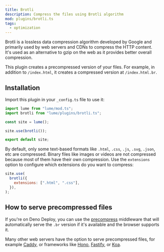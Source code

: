 ```yaml
---
title: Brotli
description: Compress the files using Brotli algorithm
mod: plugins/brotli.ts
tags:
  - optimization
---
```


Brotli is a lossless data compression algorithm developed by Google and primarily
used by web servers and CDNs to compress the HTTP content. It's used as an
alternative to gzip on the web as it provides better overall compression.

This plugin creates a precompressed version of your files. For example, in
addition to `/index.html`, it creates a compressed version at `/index.html.br`.

## Installation

Import this plugin in your `_config.ts` file to use it:

```js
import lume from "lume/mod.ts";
import brotli from "lume/plugins/brotli.ts";

const site = lume();

site.use(brotli());

export default site;
```

By default, only some text-based formats like `.html`, `.css`, `.js`, `.svg`,
`.json`, etc are compressed. Binary files like images or videos are not
compressed because most of them have their own compression. Use the `extensions`
option to configure which extensions do you want to compress:

```js
site.use(
  brotli({
    extensions: [".html", ".css"],
  }),
);
```

## How to serve precompressed files

If you're on Deno Deploy, you can use the
[precompress](../plugins/brotli.md) middleware that will automatically
serve the `.br` version if it's available and the browser supports it.

Many other web servers have the option to serve precompressed files, for example
[Caddy](https://caddyserver.com/docs/caddyfile/directives/file_server#precompressed),
or frameworks like
[Hono](https://hono.dev/docs/getting-started/deno#precompressed),
[Fastify](https://github.com/fastify/fastify-static?tab=readme-ov-file#precompressed),
or [Koa](https://github.com/koajs/static?tab=readme-ov-file#options).
